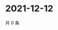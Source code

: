 # 2021-12-12

共 0 条

<!-- BEGIN WEIBO -->
<!-- 最后更新时间 Sun Dec 12 2021 11:00:33 GMT+0800 (China Standard Time) -->

<!-- END WEIBO -->
